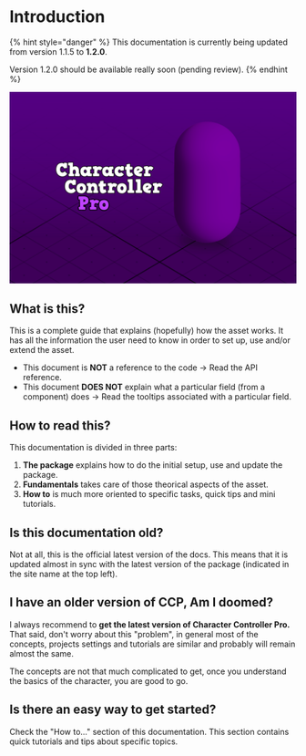 # Introduction

{% hint style="danger" %}
This documentation is currently being updated from version 1.1.5 to **1.2.0**. 

Version 1.2.0 should be available really soon \(pending review\).
{% endhint %}

![](.gitbook/assets/keyimage_cover.png)

## What is this?

This is a complete guide that explains \(hopefully\) how the asset works. It has all the information the user need to know in order to set up, use and/or extend the asset. 

* This document is **NOT** a reference to the code -&gt; Read the API reference.
* This document **DOES NOT** explain what a particular field \(from a component\) does -&gt; Read the tooltips associated with a particular field.

## How to read this?

This documentation is divided in three parts:

1. **The package** explains how to do the initial setup, use and update the package.
2. **Fundamentals** takes care of those theorical aspects of the asset.
3. **How to** is much more oriented to specific tasks, quick tips and mini tutorials.

## Is this documentation old?

Not at all, this is the official latest version of the docs. This means that it is updated almost in sync with the latest version of the package \(indicated in the site name at the top left\).

## I have an older version of CCP, Am I doomed?

I always recommend to **get the latest version of Character Controller Pro.** That said, don't worry about this "problem", in general most of the concepts, projects settings and tutorials are similar and probably will remain almost the same.

The concepts are not that much complicated to get, once you understand the basics of the character, you are good to go.

## Is there an easy way to get started?

Check the "How to..." section of this documentation. This section contains quick tutorials and tips about specific topics.

